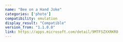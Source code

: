 ```yaml
---
name: "Bee on a Hand Joke"
categories: ['photo']
compatibility: emulation
display_result: "Compatible"
version_from: "1.1.0.0"
link: https://apps.microsoft.com/detail/9MTFSZXXRKR8
---
```

